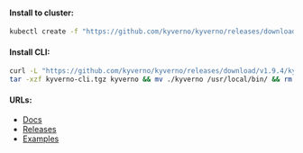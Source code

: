 #### Install to cluster:
```bash
kubectl create -f "https://github.com/kyverno/kyverno/releases/download/v1.9.4/install.yaml"
```

#### Install CLI:
```bash
curl -L "https://github.com/kyverno/kyverno/releases/download/v1.9.4/kyverno-cli_v1.9.4_linux_x86_64.tar.gz" -o kyverno-cli.tgz && \
tar -xzf kyverno-cli.tgz kyverno && mv ./kyverno /usr/local/bin/ && rm -f kyverno-cli.tgz
```

#### URLs:
- [Docs](https://kyverno.io/docs/introduction/)
- [Releases](https://github.com/kyverno/kyverno/releases)
- [Examples](https://github.com/kyverno/policies)
